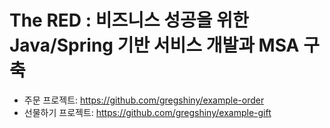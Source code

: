 # The RED : 비즈니스 성공을 위한 Java/Spring 기반 서비스 개발과 MSA 구축

 - 주문 프로젝트: https://github.com/gregshiny/example-order
 - 선물하기 프로젝트: https://github.com/gregshiny/example-gift
